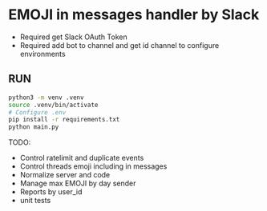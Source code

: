 # EMOJI in messages handler by Slack

- Required get Slack OAuth Token
- Required add bot to channel and get id channel to configure environments

## RUN
```bash
python3 -m venv .venv
source .venv/bin/activate
# Configure .env
pip install -r requirements.txt
python main.py
```

TODO:
- Control ratelimit and duplicate events
- Control threads emoji including in messages
- Normalize server and code
- Manage max EMOJI by day sender
- Reports by user_id
- unit tests
